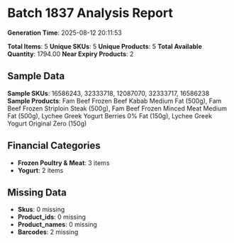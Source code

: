 # Batch 1837 Analysis Report

**Generation Time**: 2025-08-12 20:11:53

**Total Items**: 5
**Unique SKUs**: 5
**Unique Products**: 5
**Total Available Quantity**: 1794.00
**Near Expiry Products**: 2

## Sample Data
**Sample SKUs**: 16586243, 32333718, 12087070, 32333717, 16586238
**Sample Products**: Fam Beef Frozen Beef Kabab Medium Fat (500g), Fam Beef Frozen Striploin Steak (500g), Fam Beef Frozen Minced Meat Medium Fat (500g), Lychee Greek Yogurt Berries 0% Fat (150g), Lychee Greek Yogurt Original Zero (150g)

## Financial Categories
- **Frozen Poultry & Meat**: 3 items
- **Yogurt**: 2 items

## Missing Data
- **Skus**: 0 missing
- **Product_ids**: 0 missing
- **Product_names**: 0 missing
- **Barcodes**: 2 missing
